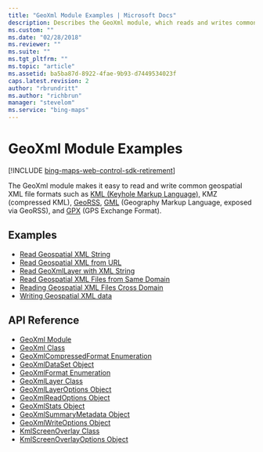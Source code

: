 ```yaml
---
title: "GeoXml Module Examples | Microsoft Docs"
description: Describes the GeoXml module, which reads and writes common geospatial XML file formats, and provides examples and API reference articles.
ms.custom: ""
ms.date: "02/28/2018"
ms.reviewer: ""
ms.suite: ""
ms.tgt_pltfrm: ""
ms.topic: "article"
ms.assetid: ba5ba87d-8922-4fae-9b93-d7449534023f
caps.latest.revision: 2
author: "rbrundritt"
ms.author: "richbrun"
manager: "stevelom"
ms.service: "bing-maps"
---
```


# GeoXml Module Examples

[!INCLUDE [bing-maps-web-control-sdk-retirement](../../../includes/bing-maps-web-control-sdk-retirement.md)]

The GeoXml module makes it easy to read and write common geospatial XML file formats such as [KML (Keyhole Markup Language),](https://en.wikipedia.org/wiki/Keyhole_Markup_Language) KMZ (compressed KML), [GeoRSS](https://en.wikipedia.org/wiki/GeoRSS), [GML](https://en.wikipedia.org/wiki/Geography_Markup_Language) (Geography Markup Language, exposed via GeoRSS), and [GPX](https://en.wikipedia.org/wiki/GPS_Exchange_Format) (GPS Exchange Format).


## Examples

 * [Read Geospatial XML String](read-geospatial-xml-string.md)
 * [Read Geospatial XML from URL](read-geospatial-xml-from-url.md)
 * [Read GeoXmlLayer with XML String](read-geoxmllayer-with-xml-string.md)
 * [Read Geospatial XML Files from Same Domain](read-geospatial-xml-files-from-same-domain.md)
 * [Reading Geospatial XML Files Cross Domain](reading-geospatial-xml-files-cross-domain.md)
 * [Writing Geospatial XML data](writing-geospatial-xml-data.md)

## API Reference

* [GeoXml Module](../../modules/geoxml-module/index.md)
* [GeoXml Class](../../modules/geoxml-module/geoxml-class.md)
* [GeoXmlCompressedFormat Enumeration](../../modules/geoxml-module/geoxmlcompressedformat-enumeration.md)
* [GeoXmlDataSet Object](../../modules/geoxml-module/geoxmldataset-object.md)
* [GeoXmlFormat Enumeration](../../modules/geoxml-module/geoxmlformat-enumeration.md)
* [GeoXmlLayer Class](../../modules/geoxml-module/geoxmllayer-class.md)
* [GeoXmlLayerOptions Object](../../modules/geoxml-module/geoxmllayeroptions-object.md)
* [GeoXmlReadOptions Object](../../modules/geoxml-module/geoxmlreadoptions-object.md)
* [GeoXmlStats Object](../../modules/geoxml-module/geoxmlstats-object.md)
* [GeoXmlSummaryMetadata Object](../../modules/geoxml-module/geoxmlsummarymetadata-object.md)
* [GeoXmlWriteOptions Object](../../modules/geoxml-module/geoxmlwriteoptions-object.md)
* [KmlScreenOverlay Class](../../modules/geoxml-module/kmlscreenoverlay-class.md)
* [KmlScreenOverlayOptions Object](../../modules/geoxml-module/kmlscreenoverlayoptions-object.md)